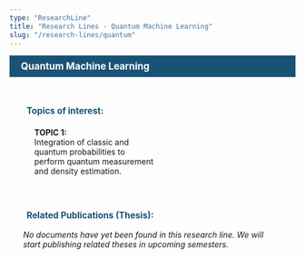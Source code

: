 ```yaml
---
type: "ResearchLine"
title: "Research Lines - Quantum Machine Learning"
slug: "/research-lines/quantum"
---
```


<style>

.title h1 {
    background-color: #1a5276;
    color: #fff;
    padding: 9px 0 9px 20px;
    font-size: 1.2em;
    margin: 10px 0 20px 0;
}

.topics {
    margin: 50px 0 50px 0;
}

.topics h3 {
    color: #1a5276;
    font-size: 1.1em;
    margin-left: 30px;
    margin-bottom: -4px;
}

.topics ul {
    list-style: none;
    display: flex;
    flex-wrap: wrap;
}

.topics ul>li {
    max-width: 45%;
    margin: 10px 20px 10px 20px;
}

.topics ul>li strong {
    text-transform: uppercase;
}

.topics ul>li p{
    font-size: .95em;
}

.publications {
    padding-bottom: 20px;
    max-width: 95%;
}

.publications h3 {
    color: #1a5276;
    font-size: 1.1em;
    margin-left: 30px;
}

.publications table {
    width: 95%;
    margin-left: 5%;
    border: 1px solid #000;
    border-collapse: collapse;
    overflow-x: auto;
}

.publications th, td {
    border: 1px solid #000;
    padding: 10px;
    overflow: auto;
}

.publications th {
    background-color: #000;
    color: #fff;
}

.publications p {
    padding-left: 5%;
    font-style: italic;
}

@media screen and (max-width: 768px) {

    .description {
        width: 90%;
        margin-top: 50px;
    }
    .topics ul {
        display: inline;
        margin: 0;
    }
    .topics ul li {
        max-width: 80%;
        margin-left: 12%;
        margin-bottom: 40px;
    }

}

</style>



<div class='title'>

# Quantum Machine Learning

</div>


<div class='topics'>

### Topics of interest:

* **Topic 1:** <br/> Integration of classic and quantum probabilities to perform quantum measurement and density estimation.

</div>


<div class='publications'>

### Related Publications (Thesis):

No documents have yet been found in this research line. We will start publishing related theses in upcoming semesters.

</div>